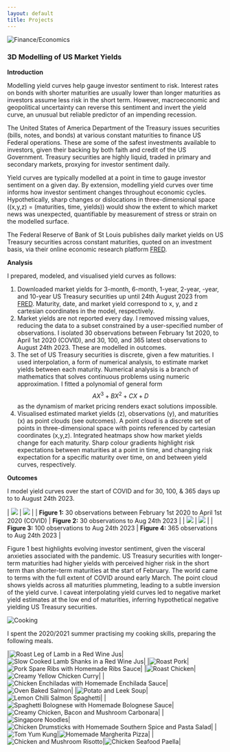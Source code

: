 ```yaml
---
layout: default
title: Projects
---
```


![Finance/Economics](assets/images/projects/finance-economics.png)

### **3D Modelling of US Market Yields**

**Introduction**

Modelling yield curves help gauge investor sentiment to risk. Interest rates on bonds with shorter maturities are usually lower than longer maturities as investors assume less risk in the short term. However, macroeconomic and geopolitical uncertainty can reverse this sentiment and invert the yield curve, an unusual but reliable predictor of an impending recession.

The United States of America Department of the Treasury issues securities (bills, notes, and bonds) at various constant maturities to finance US Federal operations. These are some of the safest investments available to investors, given their backing by both faith and credit of the US Government. Treasury securities are highly liquid, traded in primary and secondary markets, proxying for investor sentiment daily.

Yield curves are typically modelled at a point in time to gauge investor sentiment on a given day. By extension, modelling yield curves over time informs how investor sentiment changes throughout economic cycles. Hypothetically, sharp changes or dislocations in three-dimensional space ((x,y,z) = (maturities, time, yields)) would show the extent to which market news was unexpected, quantifiable by measurement of stress or strain on the modelled surface.

The Federal Reserve of Bank of St Louis publishes daily market yields on US Treasury securities across constant maturities, quoted on an investment basis, via their online economic research platform [FRED](https://fred.stlouisfed.org).

**Analysis**

I prepared, modeled, and visualised yield curves as follows:

1. Downloaded market yields for 3-month, 6-month, 1-year, 2-year, -year, and 10-year US Treasury securities up until 24th August 2023 from [FRED](https://fred.stlouisfed.org). Maturity, date, and market yield correspond to x, y, and z cartesian coordinates in the model, respectively.
2. Market yields are not reported every day. I removed missing values, reducing the data to a subset constrained by a user-specified number of observations. I isolated 30 observations between February 1st 2020, to April 1st 2020 (COVID), and 30, 100, and 365 latest observations to August 24th 2023. These are modelled in outcomes.
3. The set of US Treasury securities is discrete, given a few maturities. I used interpolation, a form of numerical analysis, to estimate market yields between each maturity. Numerical analysis is a branch of mathematics that solves continuous problems using numeric approximation. I fitted a polynomial of general form $$AX^3 + BX^2 + CX + D$$ as the dynamism of market pricing renders exact solutions impossible.
4. Visualised estimated market yields (z), observations (y), and maturities (x) as point clouds (see outcomes). A point cloud is a discrete set of points in three-dimensional space with points referenced by cartesian coordinates (x,y,z). Integrated heatmaps show how market yields change for each maturity. Sharp colour gradients highlight risk expectations between maturities at a point in time, and changing risk expectation for a specific maturity over time, on and between yield curves, respectively.

**Outcomes**

I model yield curves over the start of COVID and for 30, 100, & 365 days up to to August 24th 2023.

| ![](assets/images/projects/yc-covid.png) | ![](assets/images/projects/yc-t-30-24-aug-23.png) |
| **Figure 1:** 30 observations between February 1st 2020 to April 1st 2020 (COVID) | **Figure 2:** 30 observations to Aug 24th 2023 |
| ![](assets/images/projects/yc-t-100-24-aug-23.png) | ![](assets/images/projects/yc-t-365-24-aug-23.png) |
| **Figure 3:** 100 observations to Aug 24th 2023 | **Figure 4:** 365 observations to Aug 24th 2023 |

Figure 1 best highlights evolving investor sentiment, given the visceral anxieties associated with the pandemic. US Treasury securities with longer-term maturities had higher yields with perceived higher risk in the short term than shorter-term maturities at the start of February. The world came to terms with the full extent of COVID around early March. The point cloud shows yields across all maturities plummeting, leading to a subtle inversion of the yield curve. I caveat interpolating yield curves led to negative market yield estimates at the low end of maturities, inferring hypothetical negative yielding US Treasury securities.

![Cooking](assets/images/food.png)

I spent the 2020/2021 summer practising my cooking skills, preparing the following meals.

|![Roast Leg of Lamb in a Red Wine Jus](/assets/images/projects/food/leg-o-lamb.jpg)|![Slow Cooked Lamb Shanks in a Red Wine Jus](/assets/images/projects/food/lamb-shanks.jpg)|
|![Roast Pork](/assets/images/projects/food/roast-pork.jpg)|![Pork Spare Ribs with Homemade Ribs Sauce](/assets/images/projects/food/spare-ribs.jpg)|
|![Roast Chicken](/assets/images/projects/food/roast-chicken.jpg)|![Creamy Yellow Chicken Curry](/assets/images/projects/food/chicken-curry.jpg)|
|![Chicken Enchiladas with Homemade Enchilada Sauce](/assets/images/projects/food/enchiladas.jpg)|![Oven Baked Salmon](/assets/images/projects/food/salmon.jpg)|
|![Potato and Leek Soup](/assets/images/projects/food/potato-leek-soup.jpg)|![Lemon Chilli Salmon Spaghetti](/assets/images/projects/food/lcss.jpg)|
|![Spaghetti Bolognese with Homemade Bolognese Sauce](/assets/images/projects/food/bolognese.jpg)|![Creamy Chicken, Bacon and Mushroom Carbonara](/assets/images/projects/food/carbonara.jpg)|
|![Singapore Noodles](/assets/images/projects/food/singapore-noodles.jpg)|![Chicken Drumsticks with Homemade Southern Spice and Pasta Salad](/assets/images/projects/food/chicken-ds.jpg)|
|![Tom Yum Kung](/assets/images/projects/food/tom-yum-kung.jpg)|![Homemade Margherita Pizza](/assets/images/projects/food/pizza-hm.jpg)|
|![Chicken and Mushroom Risotto](/assets/images/projects/food/risotto.jpg)|![Chicken Seafood Paella](/assets/images/projects/food/paella.jpg)|
